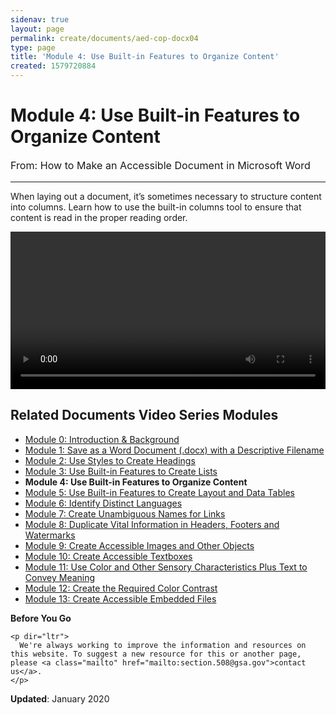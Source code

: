 ```yaml
---
sidenav: true
layout: page
permalink: create/documents/aed-cop-docx04
type: page
title: 'Module 4: Use Built-in Features to Organize Content'
created: 1579720884
---
```


# Module 4: Use Built-in Features to Organize Content

<p style="font-size:115%">
  From: How to Make an Accessible Document in Microsoft Word
</p>

* * *

When laying out a document, it&rsquo;s sometimes necessary to structure content into columns. Learn how to use the built-in columns tool to ensure that content is read in the proper reading order.

<video controls="controls" data-vscid="3qesx4ovd" style="width:100%"><source src="/sites/default/files/DOCX/aed-cop-docx-m04.mp4" type="video/mp4" /></video>

## Related Documents Video Series Modules

  * [Module 0: Introduction & Background][1]
  * [Module 1: Save as a Word Document (.docx) with a Descriptive Filename][2]
  * [Module 2: Use Styles to Create Headings][3]
  * [Module 3: Use Built-in Features to Create Lists][4]
  * **Module 4: Use Built-in Features to Organize Content**
  * [Module 5: Use Built-in Features to Create Layout and Data Tables][5]
  * [Module 6: Identify Distinct Languages][6]
  * [Module 7: Create Unambiguous Names for Links][7]
  * [Module 8: Duplicate Vital Information in Headers, Footers and Watermarks][8]
  * [Module 9: Create Accessible Images and Other Objects][9]
  * [Module 10: Create Accessible Textboxes][10]
  * [Module 11: Use Color and Other Sensory Characteristics Plus Text to Convey Meaning][11]
  * [Module 12: Create the Required Color Contrast][12]
  * [Module 13: Create Accessible Embedded Files][13]

<div class="panel panel-default">
  <div class="panel-body">
    <strong>Before You Go</strong>
    
    <p dir="ltr">
      We're always working to improve the information and resources on this website. To suggest a new resource for this or another page, please <a class="mailto" href="mailto:section.508@gsa.gov">contact us</a>.
    </p>
  </div>
</div>

**Updated**: January 2020

 [1]: /create/documents/aed-cop-docx00
 [2]: /create/documents/aed-cop-docx01
 [3]: /create/documents/aed-cop-docx02
 [4]: /create/documents/aed-cop-docx03
 [5]: /create/documents/aed-cop-docx05
 [6]: /create/documents/aed-cop-docx06
 [7]: /create/documents/aed-cop-docx07
 [8]: /create/documents/aed-cop-docx08
 [9]: /create/documents/aed-cop-docx09
 [10]: /create/documents/aed-cop-docx10
 [11]: /create/documents/aed-cop-docx11
 [12]: /create/documents/aed-cop-docx12
 [13]: /create/documents/aed-cop-docx13